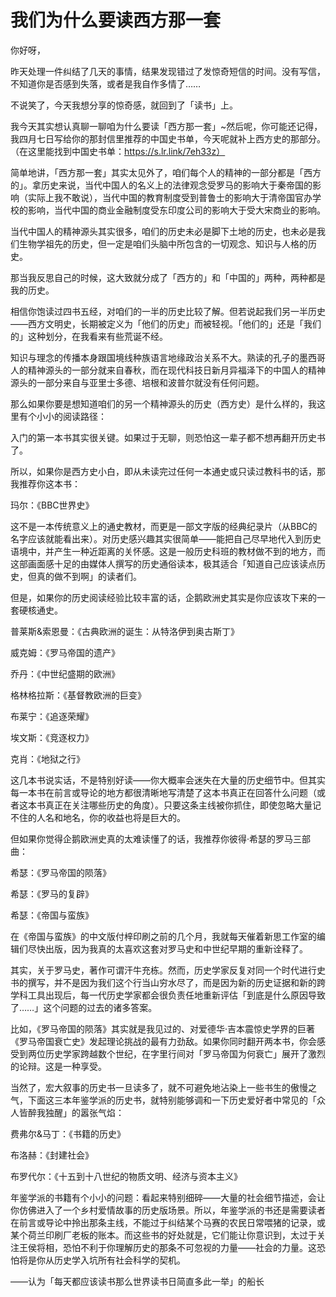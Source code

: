 # 我们为什么要读西方那一套

你好呀，

昨天处理一件纠结了几天的事情，结果发现错过了发惊奇短信的时间。没有写信，不知道你是否感到失落，或者是我自作多情了……

不说笑了，今天我想分享的惊奇感，就回到了「读书」上。

我今天其实想认真聊一聊咱为什么要读「西方那一套」~然后呢，你可能还记得，我四月七日写给你的那封信里推荐的中国史书单，今天呢就补上西方史的那部分。（在这里能找到中国史书单：https://s.lr.link/7eh33z）

简单地讲，「西方那一套」其实太见外了，咱们每个人的精神的一部分都是「西方的」。拿历史来说，当代中国人的名义上的法律观念受罗马的影响大于秦帝国的影响（实际上我不敢说），当代中国的教育制度受到普鲁士的影响大于清帝国官办学校的影响，当代中国的商业金融制度受东印度公司的影响大于受大宋商业的影响。

当代中国人的精神源头其实很多，咱们的历史未必是脚下土地的历史，也未必是我们生物学祖先的历史，但一定是咱们头脑中所包含的一切观念、知识与人格的历史。

那当我反思自己的时候，这大致就分成了「西方的」和「中国的」两种，两种都是我的历史。

相信你饱读过四书五经，对咱们的一半的历史比较了解。但若说起我们另一半历史——西方文明史，长期被定义为「他们的历史」而被轻视。「他们的」还是「我们的」这种划分，在我看来有些荒诞不经。

知识与理念的传播本身跟国境线种族语言地缘政治关系不大。熟读的孔子的墨西哥人的精神源头的一部分就来自春秋，而在现代科技日新月异福泽下的中国人的精神源头的一部分来自与亚里士多德、培根和波普尔就没有任何问题。

那么如果你要是想知道咱们的另一个精神源头的历史（西方史）是什么样的，我这里有个小小的阅读路径：

入门的第一本书其实很关键。如果过于无聊，则恐怕这一辈子都不想再翻开历史书了。

所以，如果你是西方史小白，即从未读完过任何一本通史或只读过教科书的话，那我推荐你这本书：

玛尔：《BBC世界史》

这不是一本传统意义上的通史教材，而更是一部文字版的经典纪录片（从BBC的名字应该就能看出来）。对历史感兴趣其实很简单——能把自己尽早地代入到历史语境中，并产生一种近距离的关怀感。这是一般历史科班的教材做不到的地方，而这部画面感十足的由媒体人撰写的历史通俗读本，极其适合「知道自己应该读点历史，但真的做不到啊」的读者们。

但是，如果你的历史阅读经验比较丰富的话，企鹅欧洲史其实是你应该攻下来的一套硬核通史。

普莱斯&索恩曼：《古典欧洲的诞生：从特洛伊到奥古斯丁》

威克姆：《罗马帝国的遗产》

乔丹：《中世纪盛期的欧洲》

格林格拉斯：《基督教欧洲的巨变》

布莱宁：《追逐荣耀》

埃文斯：《竞逐权力》

克肖：《地狱之行》

这几本书说实话，不是特别好读——你大概率会迷失在大量的历史细节中。但其实每一本书在前言或导论的地方都很清晰地写清楚了这本书真正在回答什么问题（或者这本书真正在关注哪些历史的角度）。只要这条主线被你抓住，即使忽略大量记不住的人名和地名，你的收益也将是巨大的。

但如果你觉得企鹅欧洲史真的太难读懂了的话，我推荐你彼得·希瑟的罗马三部曲：

希瑟：《罗马帝国的陨落》

希瑟：《罗马的复辟》

希瑟：《帝国与蛮族》

在《帝国与蛮族》的中文版付梓印刷之前的几个月，我就每天催着新思工作室的编辑们尽快出版，因为我真的太喜欢这套对罗马史和中世纪早期的重新诠释了。

其实，关于罗马史，著作可谓汗牛充栋。然而，历史学家反复对同一个时代进行史书的撰写，并不是因为我们这个行当山穷水尽了，而是因为新的历史证据和新的跨学科工具出现后，每一代历史学家都会很负责任地重新评估「到底是什么原因导致了……」这个问题的过去的诸多答案。

比如，《罗马帝国的陨落》其实就是我见过的、对爱德华·吉本震惊史学界的巨著《罗马帝国衰亡史》发起理论挑战的最有力劲敌。如果你同时翻开两本书，你会感受到两位历史学家跨越数个世纪，在字里行间对「罗马帝国为何衰亡」展开了激烈的论辩。这是一种享受。

当然了，宏大叙事的历史书一旦读多了，就不可避免地沾染上一些书生的傲慢之气，下面这三本年鉴学派的历史书，就特别能够调和一下历史爱好者中常见的「众人皆醉我独醒」的嚣张气焰：

费弗尔&马丁：《书籍的历史》

布洛赫：《封建社会》

布罗代尔：《十五到十八世纪的物质文明、经济与资本主义》

年鉴学派的书籍有个小小的问题：看起来特别细碎——大量的社会细节描述，会让你仿佛进入了一个乡村爱情故事的历史版场景。所以，年鉴学派的书还是需要读者在前言或导论中拎出那条主线，不能过于纠结某个马赛的农民日常喂猪的记录，或某个荷兰印刷厂老板的账本。而这些书的好处就是，它们能让你意识到，太过于关注王侯将相，恐怕不利于你理解历史的那条不可忽视的力量——社会的力量。这恐怕将是你从历史学入坑所有社会科学的契机。

——认为「每天都应该读书那么世界读书日简直多此一举」的船长